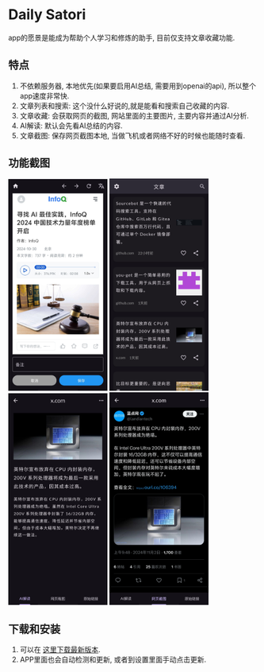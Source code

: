 # Daily Satori

app的愿景是能成为帮助个人学习和修炼的助手, 目前仅支持文章收藏功能.

## 特点

1. 不依赖服务器, 本地优先(如果要启用AI总结, 需要用到openai的api), 所以整个app速度非常快.
2. 文章列表和搜索: 这个没什么好说的,就是能看和搜索自己收藏的内容.
3. 文章收藏: 会获取网页的截图, 网站里面的主要图片, 主要内容并通过AI分析.
4. AI解读: 默认会先看AI总结的内容.
5. 文章截图: 保存网页截图本地, 当做飞机或者网络不好的时候也能随时查看.

## 功能截图

<p float="left">
  <img src="docs/images/网页收藏.jpg" width="200" alt="网页收藏" />
  <img src="docs/images/文章列表.jpg" width="200" alt="文章列表" />
  <img src="docs/images/AI解读.jpg" width="200" alt="AI解读" />
  <img src="docs/images/网页截图.jpg" width="200" alt="网页截图" />
</p>

## 下载和安装

1. 可以在 [这里下载最新版本](https://github.com/SatoriTours/Daily/releases/latest).
2. APP里面也会自动检测和更新, 或者到设置里面手动点击更新.
